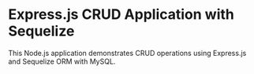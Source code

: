 # Express.js CRUD Application with Sequelize

This Node.js application demonstrates CRUD operations using Express.js and Sequelize ORM with MySQL.

